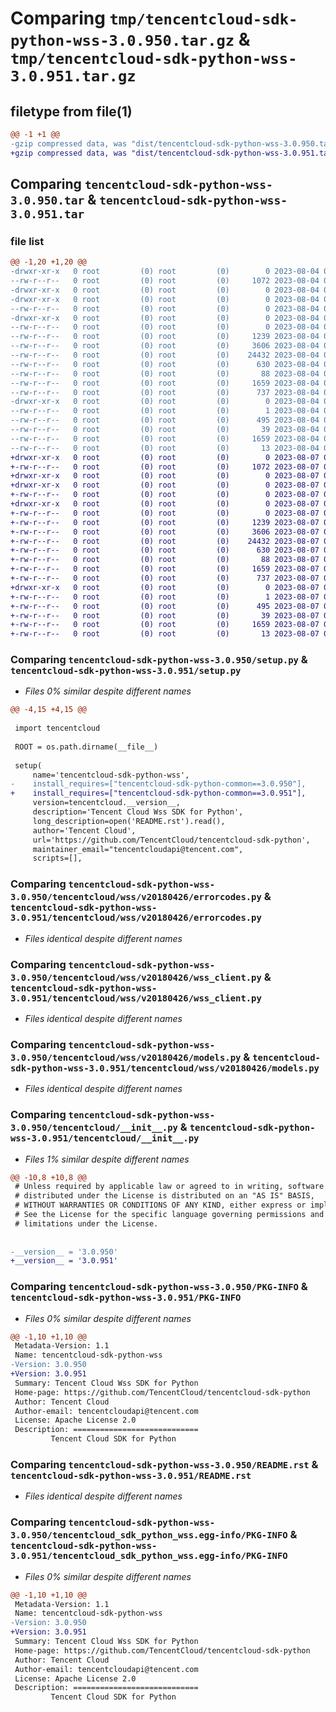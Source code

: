 # Comparing `tmp/tencentcloud-sdk-python-wss-3.0.950.tar.gz` & `tmp/tencentcloud-sdk-python-wss-3.0.951.tar.gz`

## filetype from file(1)

```diff
@@ -1 +1 @@
-gzip compressed data, was "dist/tencentcloud-sdk-python-wss-3.0.950.tar", last modified: Fri Aug  4 00:38:49 2023, max compression
+gzip compressed data, was "dist/tencentcloud-sdk-python-wss-3.0.951.tar", last modified: Mon Aug  7 00:38:52 2023, max compression
```

## Comparing `tencentcloud-sdk-python-wss-3.0.950.tar` & `tencentcloud-sdk-python-wss-3.0.951.tar`

### file list

```diff
@@ -1,20 +1,20 @@
-drwxr-xr-x   0 root         (0) root         (0)        0 2023-08-04 00:38:49.000000 tencentcloud-sdk-python-wss-3.0.950/
--rw-r--r--   0 root         (0) root         (0)     1072 2023-08-04 00:38:49.000000 tencentcloud-sdk-python-wss-3.0.950/setup.py
-drwxr-xr-x   0 root         (0) root         (0)        0 2023-08-04 00:38:49.000000 tencentcloud-sdk-python-wss-3.0.950/tencentcloud/
-drwxr-xr-x   0 root         (0) root         (0)        0 2023-08-04 00:38:49.000000 tencentcloud-sdk-python-wss-3.0.950/tencentcloud/wss/
--rw-r--r--   0 root         (0) root         (0)        0 2023-08-04 00:38:49.000000 tencentcloud-sdk-python-wss-3.0.950/tencentcloud/wss/__init__.py
-drwxr-xr-x   0 root         (0) root         (0)        0 2023-08-04 00:38:49.000000 tencentcloud-sdk-python-wss-3.0.950/tencentcloud/wss/v20180426/
--rw-r--r--   0 root         (0) root         (0)        0 2023-08-04 00:38:49.000000 tencentcloud-sdk-python-wss-3.0.950/tencentcloud/wss/v20180426/__init__.py
--rw-r--r--   0 root         (0) root         (0)     1239 2023-08-04 00:38:49.000000 tencentcloud-sdk-python-wss-3.0.950/tencentcloud/wss/v20180426/errorcodes.py
--rw-r--r--   0 root         (0) root         (0)     3606 2023-08-04 00:38:49.000000 tencentcloud-sdk-python-wss-3.0.950/tencentcloud/wss/v20180426/wss_client.py
--rw-r--r--   0 root         (0) root         (0)    24432 2023-08-04 00:38:49.000000 tencentcloud-sdk-python-wss-3.0.950/tencentcloud/wss/v20180426/models.py
--rw-r--r--   0 root         (0) root         (0)      630 2023-08-04 00:38:49.000000 tencentcloud-sdk-python-wss-3.0.950/tencentcloud/__init__.py
--rw-r--r--   0 root         (0) root         (0)       88 2023-08-04 00:38:49.000000 tencentcloud-sdk-python-wss-3.0.950/setup.cfg
--rw-r--r--   0 root         (0) root         (0)     1659 2023-08-04 00:38:49.000000 tencentcloud-sdk-python-wss-3.0.950/PKG-INFO
--rw-r--r--   0 root         (0) root         (0)      737 2023-08-04 00:38:49.000000 tencentcloud-sdk-python-wss-3.0.950/README.rst
-drwxr-xr-x   0 root         (0) root         (0)        0 2023-08-04 00:38:49.000000 tencentcloud-sdk-python-wss-3.0.950/tencentcloud_sdk_python_wss.egg-info/
--rw-r--r--   0 root         (0) root         (0)        1 2023-08-04 00:38:49.000000 tencentcloud-sdk-python-wss-3.0.950/tencentcloud_sdk_python_wss.egg-info/dependency_links.txt
--rw-r--r--   0 root         (0) root         (0)      495 2023-08-04 00:38:49.000000 tencentcloud-sdk-python-wss-3.0.950/tencentcloud_sdk_python_wss.egg-info/SOURCES.txt
--rw-r--r--   0 root         (0) root         (0)       39 2023-08-04 00:38:49.000000 tencentcloud-sdk-python-wss-3.0.950/tencentcloud_sdk_python_wss.egg-info/requires.txt
--rw-r--r--   0 root         (0) root         (0)     1659 2023-08-04 00:38:49.000000 tencentcloud-sdk-python-wss-3.0.950/tencentcloud_sdk_python_wss.egg-info/PKG-INFO
--rw-r--r--   0 root         (0) root         (0)       13 2023-08-04 00:38:49.000000 tencentcloud-sdk-python-wss-3.0.950/tencentcloud_sdk_python_wss.egg-info/top_level.txt
+drwxr-xr-x   0 root         (0) root         (0)        0 2023-08-07 00:38:52.000000 tencentcloud-sdk-python-wss-3.0.951/
+-rw-r--r--   0 root         (0) root         (0)     1072 2023-08-07 00:38:52.000000 tencentcloud-sdk-python-wss-3.0.951/setup.py
+drwxr-xr-x   0 root         (0) root         (0)        0 2023-08-07 00:38:52.000000 tencentcloud-sdk-python-wss-3.0.951/tencentcloud/
+drwxr-xr-x   0 root         (0) root         (0)        0 2023-08-07 00:38:52.000000 tencentcloud-sdk-python-wss-3.0.951/tencentcloud/wss/
+-rw-r--r--   0 root         (0) root         (0)        0 2023-08-07 00:38:52.000000 tencentcloud-sdk-python-wss-3.0.951/tencentcloud/wss/__init__.py
+drwxr-xr-x   0 root         (0) root         (0)        0 2023-08-07 00:38:52.000000 tencentcloud-sdk-python-wss-3.0.951/tencentcloud/wss/v20180426/
+-rw-r--r--   0 root         (0) root         (0)        0 2023-08-07 00:38:52.000000 tencentcloud-sdk-python-wss-3.0.951/tencentcloud/wss/v20180426/__init__.py
+-rw-r--r--   0 root         (0) root         (0)     1239 2023-08-07 00:38:52.000000 tencentcloud-sdk-python-wss-3.0.951/tencentcloud/wss/v20180426/errorcodes.py
+-rw-r--r--   0 root         (0) root         (0)     3606 2023-08-07 00:38:52.000000 tencentcloud-sdk-python-wss-3.0.951/tencentcloud/wss/v20180426/wss_client.py
+-rw-r--r--   0 root         (0) root         (0)    24432 2023-08-07 00:38:52.000000 tencentcloud-sdk-python-wss-3.0.951/tencentcloud/wss/v20180426/models.py
+-rw-r--r--   0 root         (0) root         (0)      630 2023-08-07 00:38:52.000000 tencentcloud-sdk-python-wss-3.0.951/tencentcloud/__init__.py
+-rw-r--r--   0 root         (0) root         (0)       88 2023-08-07 00:38:52.000000 tencentcloud-sdk-python-wss-3.0.951/setup.cfg
+-rw-r--r--   0 root         (0) root         (0)     1659 2023-08-07 00:38:52.000000 tencentcloud-sdk-python-wss-3.0.951/PKG-INFO
+-rw-r--r--   0 root         (0) root         (0)      737 2023-08-07 00:38:52.000000 tencentcloud-sdk-python-wss-3.0.951/README.rst
+drwxr-xr-x   0 root         (0) root         (0)        0 2023-08-07 00:38:52.000000 tencentcloud-sdk-python-wss-3.0.951/tencentcloud_sdk_python_wss.egg-info/
+-rw-r--r--   0 root         (0) root         (0)        1 2023-08-07 00:38:52.000000 tencentcloud-sdk-python-wss-3.0.951/tencentcloud_sdk_python_wss.egg-info/dependency_links.txt
+-rw-r--r--   0 root         (0) root         (0)      495 2023-08-07 00:38:52.000000 tencentcloud-sdk-python-wss-3.0.951/tencentcloud_sdk_python_wss.egg-info/SOURCES.txt
+-rw-r--r--   0 root         (0) root         (0)       39 2023-08-07 00:38:52.000000 tencentcloud-sdk-python-wss-3.0.951/tencentcloud_sdk_python_wss.egg-info/requires.txt
+-rw-r--r--   0 root         (0) root         (0)     1659 2023-08-07 00:38:52.000000 tencentcloud-sdk-python-wss-3.0.951/tencentcloud_sdk_python_wss.egg-info/PKG-INFO
+-rw-r--r--   0 root         (0) root         (0)       13 2023-08-07 00:38:52.000000 tencentcloud-sdk-python-wss-3.0.951/tencentcloud_sdk_python_wss.egg-info/top_level.txt
```

### Comparing `tencentcloud-sdk-python-wss-3.0.950/setup.py` & `tencentcloud-sdk-python-wss-3.0.951/setup.py`

 * *Files 0% similar despite different names*

```diff
@@ -4,15 +4,15 @@
 
 import tencentcloud
 
 ROOT = os.path.dirname(__file__)
 
 setup(
     name='tencentcloud-sdk-python-wss',
-    install_requires=["tencentcloud-sdk-python-common==3.0.950"],
+    install_requires=["tencentcloud-sdk-python-common==3.0.951"],
     version=tencentcloud.__version__,
     description='Tencent Cloud Wss SDK for Python',
     long_description=open('README.rst').read(),
     author='Tencent Cloud',
     url='https://github.com/TencentCloud/tencentcloud-sdk-python',
     maintainer_email="tencentcloudapi@tencent.com",
     scripts=[],
```

### Comparing `tencentcloud-sdk-python-wss-3.0.950/tencentcloud/wss/v20180426/errorcodes.py` & `tencentcloud-sdk-python-wss-3.0.951/tencentcloud/wss/v20180426/errorcodes.py`

 * *Files identical despite different names*

### Comparing `tencentcloud-sdk-python-wss-3.0.950/tencentcloud/wss/v20180426/wss_client.py` & `tencentcloud-sdk-python-wss-3.0.951/tencentcloud/wss/v20180426/wss_client.py`

 * *Files identical despite different names*

### Comparing `tencentcloud-sdk-python-wss-3.0.950/tencentcloud/wss/v20180426/models.py` & `tencentcloud-sdk-python-wss-3.0.951/tencentcloud/wss/v20180426/models.py`

 * *Files identical despite different names*

### Comparing `tencentcloud-sdk-python-wss-3.0.950/tencentcloud/__init__.py` & `tencentcloud-sdk-python-wss-3.0.951/tencentcloud/__init__.py`

 * *Files 1% similar despite different names*

```diff
@@ -10,8 +10,8 @@
 # Unless required by applicable law or agreed to in writing, software
 # distributed under the License is distributed on an "AS IS" BASIS,
 # WITHOUT WARRANTIES OR CONDITIONS OF ANY KIND, either express or implied.
 # See the License for the specific language governing permissions and
 # limitations under the License.
 
 
-__version__ = '3.0.950'
+__version__ = '3.0.951'
```

### Comparing `tencentcloud-sdk-python-wss-3.0.950/PKG-INFO` & `tencentcloud-sdk-python-wss-3.0.951/PKG-INFO`

 * *Files 0% similar despite different names*

```diff
@@ -1,10 +1,10 @@
 Metadata-Version: 1.1
 Name: tencentcloud-sdk-python-wss
-Version: 3.0.950
+Version: 3.0.951
 Summary: Tencent Cloud Wss SDK for Python
 Home-page: https://github.com/TencentCloud/tencentcloud-sdk-python
 Author: Tencent Cloud
 Author-email: tencentcloudapi@tencent.com
 License: Apache License 2.0
 Description: ============================
         Tencent Cloud SDK for Python
```

### Comparing `tencentcloud-sdk-python-wss-3.0.950/README.rst` & `tencentcloud-sdk-python-wss-3.0.951/README.rst`

 * *Files identical despite different names*

### Comparing `tencentcloud-sdk-python-wss-3.0.950/tencentcloud_sdk_python_wss.egg-info/PKG-INFO` & `tencentcloud-sdk-python-wss-3.0.951/tencentcloud_sdk_python_wss.egg-info/PKG-INFO`

 * *Files 0% similar despite different names*

```diff
@@ -1,10 +1,10 @@
 Metadata-Version: 1.1
 Name: tencentcloud-sdk-python-wss
-Version: 3.0.950
+Version: 3.0.951
 Summary: Tencent Cloud Wss SDK for Python
 Home-page: https://github.com/TencentCloud/tencentcloud-sdk-python
 Author: Tencent Cloud
 Author-email: tencentcloudapi@tencent.com
 License: Apache License 2.0
 Description: ============================
         Tencent Cloud SDK for Python
```

